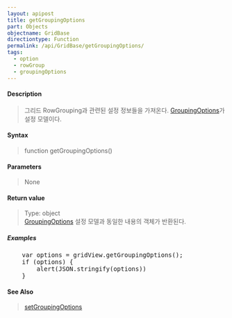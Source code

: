 ```yaml
---
layout: apipost
title: getGroupingOptions
part: Objects
objectname: GridBase
directiontype: Function
permalink: /api/GridBase/getGroupingOptions/
tags:
  - option
  - rowGroup
  - groupingOptions
---
```



#### Description

> 그리드 RowGrouping과 관련된 설정 정보들을 가져온다. [GroupingOptions](/api/types/GroupingOptions/)가 설정 모델이다.

#### Syntax

> function getGroupingOptions()

#### Parameters

> None

#### Return value

> Type: object  
> [GroupingOptions](/api/types/GroupingOptions/) 설정 모델과 동일한 내용의 객체가 반환된다.

##### Examples 

<pre class="prettyprint">
    var options = gridView.getGroupingOptions();
    if (options) {
        alert(JSON.stringify(options))
    }
</pre>

#### See Also
>  [setGroupingOptions](/api/GridBase/setGroupingOptions)